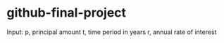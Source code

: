 # github-final-project
Input:
   p, principal amount
   t, time period in years
   r, annual rate of interest 
